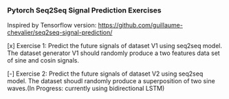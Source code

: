 ### Pytorch Seq2Seq Signal Prediction Exercises
Inspired by Tensorflow version: https://github.com/guillaume-chevalier/seq2seq-signal-prediction/

[x] Exercise 1: Predict the future signals of dataset V1 using seq2seq model. The dataset generator V1 should randomly produce a two features data set of sine and cosin signals.

[-] Exercise 2: Predict the future signals of dataset V2 using seq2seq model. The dataset shoudl randomly produce a superposition of two sine waves.(In Progress: currently using bidirectional LSTM)